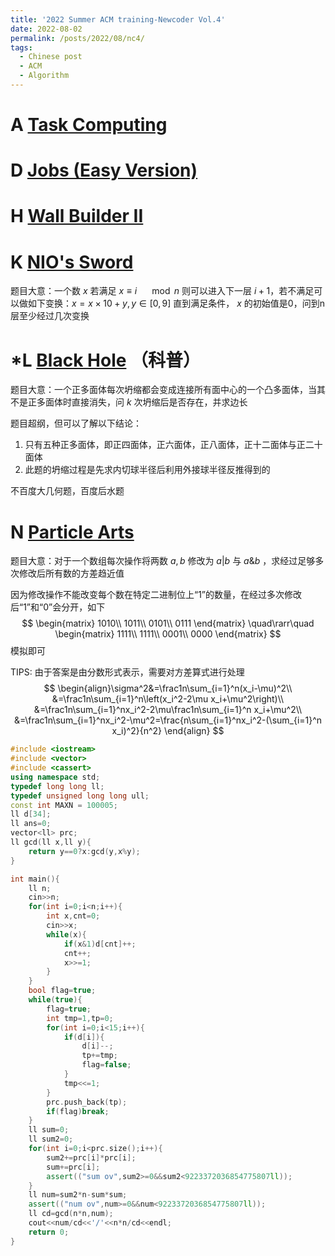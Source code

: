 ```yaml
---
title: '2022 Summer ACM training-Newcoder Vol.4'
date: 2022-08-02
permalink: /posts/2022/08/nc4/
tags:
  - Chinese post
  - ACM
  - Algorithm
---
```


# A [Task Computing](https://ac.nowcoder.com/acm/contest/33189/A)

# D [Jobs (Easy Version)](https://ac.nowcoder.com/acm/contest/33189/D)

# H [Wall Builder II](https://ac.nowcoder.com/acm/contest/33189/H)

# K [NIO's Sword](https://ac.nowcoder.com/acm/contest/33189/K)

题目大意：一个数 $x$ 若满足 $x\equiv i\quad\mod n$ 则可以进入下一层 $i+1$，若不满足可以做如下变换：$x=x\times10+y,y\in[0,9]$ 直到满足条件， $x$ 的初始值是0，问到n层至少经过几次变换

# *L [Black Hole](https://ac.nowcoder.com/acm/contest/33189/L) （科普）

题目大意：一个正多面体每次坍缩都会变成连接所有面中心的一个凸多面体，当其不是正多面体时直接消失，问 $k$ 次坍缩后是否存在，并求边长

题目超纲，但可以了解以下结论：

1. 只有五种正多面体，即正四面体，正六面体，正八面体，正十二面体与正二十面体
2. 此题的坍缩过程是先求内切球半径后利用外接球半径反推得到的

不百度大几何题，百度后水题

# N [Particle Arts](https://ac.nowcoder.com/acm/contest/33189/N)

题目大意：对于一个数组每次操作将两数 $a,b$ 修改为 $a |b$ 与 $a\&b$ ，求经过足够多次修改后所有数的方差趋近值

因为修改操作不能改变每个数在特定二进制位上“1”的数量，在经过多次修改后“1”和“0”会分开，如下
$$
\begin{matrix}
1010\\
1011\\
0101\\
0111
\end{matrix}
\quad\rarr\quad
\begin{matrix}
1111\\
1111\\
0001\\
0000
\end{matrix}
$$
模拟即可

TIPS: 由于答案是由分数形式表示，需要对方差算式进行处理
$$
\begin{align}\sigma^2&=\frac1n\sum_{i=1}^n(x_i-\mu)^2\\
&=\frac1n\sum_{i=1}^n\left(x_i^2-2\mu x_i+\mu^2\right)\\
&=\frac1n\sum_{i=1}^nx_i^2-2\mu\frac1n\sum_{i=1}^n x_i+\mu^2\\
&=\frac1n\sum_{i=1}^nx_i^2-\mu^2=\frac{n\sum_{i=1}^nx_i^2-(\sum_{i=1}^n x_i)^2}{n^2}
\end{align}
$$

```c++
#include <iostream>
#include <vector>
#include <cassert>
using namespace std;
typedef long long ll;
typedef unsigned long long ull;
const int MAXN = 100005;
ll d[34];
ll ans=0;
vector<ll> prc;
ll gcd(ll x,ll y){
	return y==0?x:gcd(y,x%y);
}

int main(){
	ll n;
	cin>>n;
	for(int i=0;i<n;i++){
		int x,cnt=0;
		cin>>x;
		while(x){
			if(x&1)d[cnt]++;
			cnt++;
			x>>=1;
		}
	}
	bool flag=true;
	while(true){
		flag=true;
		int tmp=1,tp=0;
		for(int i=0;i<15;i++){
			if(d[i]){
				d[i]--;
				tp+=tmp;
				flag=false;
			}
			tmp<<=1;
		}
		prc.push_back(tp);
		if(flag)break;
	}
	ll sum=0;
	ll sum2=0;
	for(int i=0;i<prc.size();i++){
		sum2+=prc[i]*prc[i];
		sum+=prc[i];
		assert(("sum ov",sum2>=0&&sum2<9223372036854775807ll)); 
	}
	ll num=sum2*n-sum*sum;
	assert(("num ov",num>=0&&num<9223372036854775807ll));
	ll cd=gcd(n*n,num); 
	cout<<num/cd<<'/'<<n*n/cd<<endl;
	return 0;
}
```